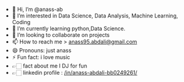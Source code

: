 - 👋 Hi, I’m @anass-ab
- 👀 I’m interested in Data Science, Data Analysis, Machine Learning, Coding 
- 🌱 I’m currently learning python,Data Science.
- 💞️ I’m looking to collaborate on projects 
- 📫 How to reach me > anass95.abdali@gmail.com 
- 😄 Pronouns: just anass 
- ⚡ Fun fact: i love music 
- 👉🏻 fact about me I DJ for fun
- 👉🏻 linkedin profile : [/in/anass-abdali-bb0249261/](https://www.linkedin.com/in/anass-abdali-bb0249261/)
<!---
anass-ab/anass-ab is a ✨ special ✨ repository because its `README.md` (this file) appears on your GitHub profile.
You can click the Preview link to take a look at your changes.
--->
